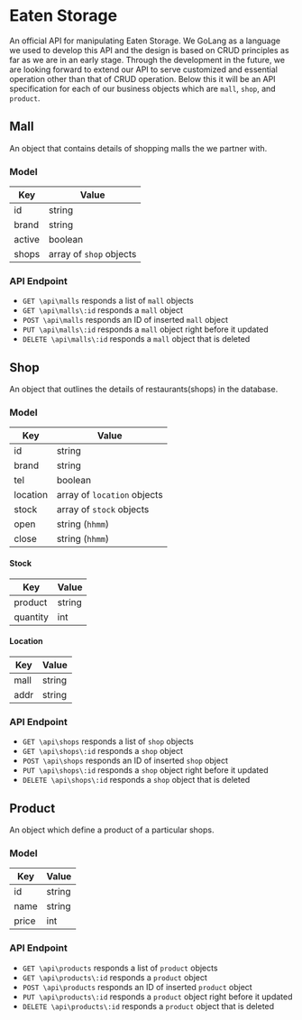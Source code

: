 # Eaten Storage

An official API for manipulating Eaten Storage. We GoLang as a language we used to develop this API and the design is based on CRUD principles as far as we are in an early stage. Through the development in the future, we are looking forward to extend our API to serve customized and essential operation other than that of CRUD operation. Below this it will be an API specification for each of our business objects which are `mall`, `shop`, and `product`.

## Mall

An object that contains details of shopping malls the we partner with.

### Model

| Key | Value |
| --- | ----- |
| id | string |
| brand | string |
| active | boolean |
| shops | array of `shop` objects |

### API Endpoint

- `GET \api\malls` responds a list of `mall` objects
- `GET \api\malls\:id` responds a `mall` object
- `POST \api\malls` responds an ID of inserted `mall` object
- `PUT \api\malls\:id` responds a `mall` object right before it updated
- `DELETE \api\malls\:id` responds a `mall` object that is deleted

## Shop

An object that outlines the details of restaurants(shops) in the database.

### Model

| Key | Value |
| --- | ----- |
| id | string |
| brand | string |
| tel | boolean |
| location | array of `location` objects |
| stock | array of `stock` objects |
| open | string (`hhmm`) |
| close | string (`hhmm`) |

#### Stock

| Key | Value |
| --- | ----- |
| product | string |
| quantity | int |

#### Location

| Key | Value |
| --- | ----- |
| mall | string |
| addr | string |

### API Endpoint

- `GET \api\shops` responds a list of `shop` objects
- `GET \api\shops\:id` responds a `shop` object
- `POST \api\shops` responds an ID of inserted `shop` object
- `PUT \api\shops\:id` responds a `shop` object right before it updated
- `DELETE \api\shops\:id` responds a `shop` object that is deleted

## Product

An object which define a product of a particular shops.

### Model

| Key | Value |
| --- | ----- |
| id | string |
| name | string |
| price | int |

### API Endpoint

- `GET \api\products` responds a list of `product` objects
- `GET \api\products\:id` responds a `product` object
- `POST \api\products` responds an ID of inserted `product` object
- `PUT \api\products\:id` responds a `product` object right before it updated
- `DELETE \api\products\:id` responds a `product` object that is deleted
